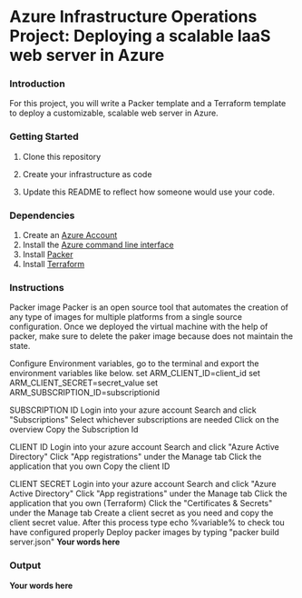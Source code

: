 # Azure Infrastructure Operations Project: Deploying a scalable IaaS web server in Azure

### Introduction
For this project, you will write a Packer template and a Terraform template to deploy a customizable, scalable web server in Azure.

### Getting Started
1. Clone this repository

2. Create your infrastructure as code

3. Update this README to reflect how someone would use your code.

### Dependencies
1. Create an [Azure Account](https://portal.azure.com) 
2. Install the [Azure command line interface](https://docs.microsoft.com/en-us/cli/azure/install-azure-cli?view=azure-cli-latest)
3. Install [Packer](https://www.packer.io/downloads)
4. Install [Terraform](https://www.terraform.io/downloads.html)

### Instructions
Packer image
Packer is an open source tool that automates the creation of any type of images for multiple platforms from a single source configuration. Once we deployed the virtual machine with the help of packer, make sure to delete the paker image because does not maintain the state.

Configure Environment variables, go to the terminal and export the environment variables like below.
set ARM_CLIENT_ID=client_id
set ARM_CLIENT_SECRET=secret_value
set ARM_SUBSCRIPTION_ID=subscriptionid

SUBSCRIPTION ID
Login into your azure account
Search and click "Subscriptions"
Select whichever subscriptions are needed
Click on the overview
Copy the Subscription Id

CLIENT ID
Login into your azure account
Search and click "Azure Active Directory"
Click "App registrations" under the Manage tab
Click the application that you own
Copy the client ID

CLIENT SECRET
Login into your azure account
Search and click "Azure Active Directory"
Click "App registrations" under the Manage tab
Click the application that you own (Terraform)
Click the "Certificates & Secrets" under the Manage tab
Create a client secret as you need and copy the client secret value. 
After this process type echo %variable% to check tou have configured properly
Deploy packer images by typing "packer build server.json"
**Your words here**

### Output
**Your words here**

